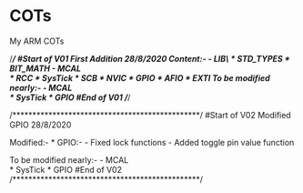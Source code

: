 # COTs

My ARM COTs

/***********************************************/
#Start of V01
First Addition        28/8/2020
  Content:-
            - LIB\ 
                    * STD_TYPES
                    * BIT_MATH
            - MCAL\
                     * RCC
                     * SysTick
                     * SCB
                     * NVIC
                     * GPIO
                     * AFIO
                     * EXTI
  To be modified nearly:-
            - MCAL\
                    * SysTick
                    * GPIO
#End of V01
/***********************************************/

/***********************************************/
#Start of V02
Modified GPIO        28/8/2020

  Modified:-
              * GPIO:-
                      - Fixed lock functions
                      - Added toggle pin value function
  
  To be modified nearly:-
            - MCAL\
                    * SysTick
                    * GPIO
#End of V02
/***********************************************/
